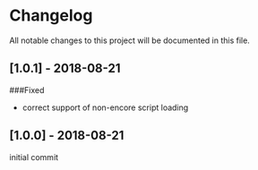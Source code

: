 # Changelog
All notable changes to this project will be documented in this file.

## [1.0.1] - 2018-08-21

###Fixed
- correct support of non-encore script loading

## [1.0.0] - 2018-08-21

initial commit
